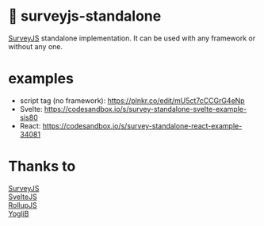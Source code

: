 # 🔌 surveyjs-standalone
[SurveyJS](https://github.com/surveyjs/survey-library) standalone implementation. It can be used with any framework or without any one.

# examples
* script tag (no framework): https://plnkr.co/edit/mU5ct7cCCGrG4eNp
* Svelte: https://codesandbox.io/s/survey-standalone-svelte-example-sis80
* React: https://codesandbox.io/s/survey-standalone-react-example-34081

# Thanks to
[SurveyJS](https://surveyjs.io/)  
[SvelteJS](https://github.com/sveltejs/svelte)  
[RollupJS](https://github.com/rollup/rollup)  
[YogliB](https://github.com/YogliB/svelte-component-template)
